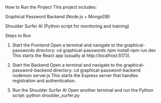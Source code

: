 How to Run the Project
This project includes:

Graphical Password Backend (Node.js + MongoDB)

Shoulder Surfer AI (Python script for monitoring and training)

Steps to Run

1. Start the Frontend
Open a terminal and navigate to the graphical-passwords directory:
cd graphical-passwords
npm install
npm run dev
This starts the React app (usually at http://localhost:5173).


2. Start the Backend
Open a terminal and navigate to the graphical-password-backend directory:
cd graphical-password-backend
nodemon server.js
This starts the Express server that handles registration and authentication.

3. Run the Shoulder Surfer AI
Open another terminal and run the Python script:
python shoulder_surfer.py
